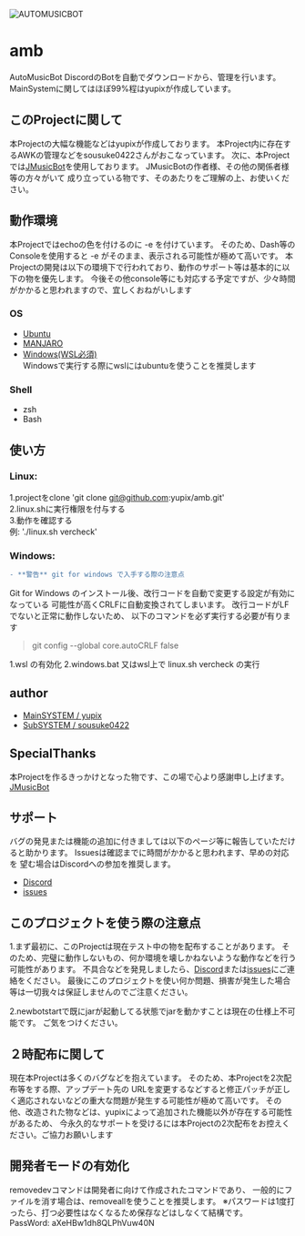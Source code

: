 ![AUTOMUSICBOT](https://akari.fiid.net/images/AUTOMUSICBOT.jpg "Image")
# amb
AutoMusicBot DiscordのBotを自動でダウンロードから、管理を行います。
MainSystemに関してはほぼ99%程はyupixが作成しています。

## このProjectに関して
本Projectの大幅な機能などはyupixが作成しております。
本Project内に存在するAWKの管理などをsousuke0422さんがおこなっています。
次に、本Projectでは[JMusicBot](https://github.com/jagrosh/MusicBot/releases)を使用しております。
JMusicBotの作者様、その他の関係者様等の方々がいて
成り立っている物です、そのあたりをご理解の上、お使いください。

## 動作環境
本Projectではechoの色を付けるのに -e を付けています。
そのため、Dash等のConsoleを使用すると -e がそのまま、表示される可能性が極めて高いです。
本Projectの開発は以下の環境下で行われており、動作のサポート等は基本的に以下の物を優先します。
今後その他console等にも対応する予定ですが、少々時間がかかると思われますので、宜しくおねがいします

### OS
- [Ubuntu](https://www.ubuntulinux.jp/)  
- [MANJARO](https://manjaro.org/)  
- [Windows(WSL必須)](https://www.microsoft.com/ja-jp/software-download/windows10ISO)  
Windowsで実行する際にwslにはubuntuを使うことを推奨します

### Shell
- zsh
- Bash

## 使い方
### Linux:
1.projectをclone
'git clone git@github.com:yupix/amb.git'  
2.linux.shに実行権限を付与する  
3.動作を確認する  
例:
'./linux.sh vercheck'

### Windows:
```diff
- **警告** git for windows で入手する際の注意点
```
Git for Windows のインストール後、改行コードを自動で変更する設定が有効になっている
可能性が高くCRLFに自動変換されてしまいます。
改行コードがLFでないと正常に動作しないため、
以下のコマンドを必ず実行する必要が有ります
> git config --global core.autoCRLF false

1.wsl の有効化
2.windows.bat 又はwsl上で linux.sh vercheck の実行

## author
- [MainSYSTEM / yupix](https://github.com/yupix/)
- [SubSYSTEM / sousuke0422](https://github.com/sousuke0422/)

## SpecialThanks
本Projectを作るきっかけとなった物です、この場で心より感謝申し上げます。
[JMusicBot](https://github.com/jagrosh/MusicBot/releases)

## サポート
バグの発見または機能の追加に付きましては以下のページ等に報告していただけると助かります。
Issuesは確認までに時間がかかると思われます、早めの対応を
望む場合はDiscordへの参加を推奨します。
- [Discord](https://discord.gg/uDNyePY)
- [issues](https://github.com/yupix/amb/issues)

## このプロジェクトを使う際の注意点
1.まず最初に、このProjectは現在テスト中の物を配布することがあります。
そのため、完璧に動作しないもの、何か環境を壊しかねないような動作などを行う可能性があります。
不具合などを発見しましたら、[Discord](https://discord.gg/uDNyePY)または[issues](https://github.com/yupix/amb/issues)にご連絡をください。
最後にこのプロジェクトを使い何か問題、損害が発生した場合等は一切我々は保証しませんのでご注意ください。

2.newbotstartで既にjarが起動してる状態でjarを動かすことは現在の仕様上不可能です。
ご気をつけください。

## ２時配布に関して
現在本Projectは多くのバグなどを抱えています。
そのため、本Projectを2次配布等をする際、アップデート先の
URLを変更するなどすると修正パッチが正しく適応されないなどの重大な問題が発生する可能性が極めて高いです。
その他、改造された物などは、yupixによって追加された機能以外が存在する可能性があるため、
今永久的なサポートを受けるには本Projectの2次配布をお控えください。ご協力お願いします

## 開発者モードの有効化
removedevコマンドは開発者に向けて作成されたコマンドであり、
一般的にファイルを消す場合は、removeallを使うことを推奨します。
※パスワードは1度打ったら、打つ必要性はなくなるため保存などはしなくて結構です。  
PassWord: aXeHBw1dh8QLPhVuw40N